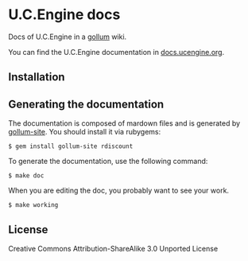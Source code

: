 # U.C.Engine docs

Docs of U.C.Engine in a [gollum](http://github.com/github/gollum) wiki.

You can find the U.C.Engine documentation in [docs.ucengine.org](http://docs.ucengine.org/).

## Installation

## Generating the documentation

The documentation is composed of mardown files and is generated by [gollum-site](https://github.com/dreverri/gollum-site).
You should install it via rubygems:

    $ gem install gollum-site rdiscount

To generate the documentation, use the following command:

    $ make doc

When you are editing the doc, you probably want to see your work.

    $ make working

## License

Creative Commons Attribution-ShareAlike 3.0 Unported License
